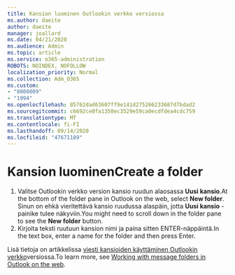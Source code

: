 ```yaml
---
title: Kansion luominen Outlookin verkko versiossa
ms.author: daeite
author: daeite
manager: joallard
ms.date: 04/21/2020
ms.audience: Admin
ms.topic: article
ms.service: o365-administration
ROBOTS: NOINDEX, NOFOLLOW
localization_priority: Normal
ms.collection: Adm_O365
ms.custom:
- "8000009"
- "1994"
ms.openlocfilehash: 85762dad63607ff9e141d275266233687d7bdad2
ms.sourcegitcommit: c6692ce0fa1358ec3529e59ca0ecdfdea4cdc759
ms.translationtype: MT
ms.contentlocale: fi-FI
ms.lasthandoff: 09/14/2020
ms.locfileid: "47671189"
---
```

# <a name="create-a-folder"></a><span data-ttu-id="0668f-102">Kansion luominen</span><span class="sxs-lookup"><span data-stu-id="0668f-102">Create a folder</span></span>

1. <span data-ttu-id="0668f-103">Valitse Outlookin verkko version kansio ruudun alaosassa **Uusi kansio**.</span><span class="sxs-lookup"><span data-stu-id="0668f-103">At the bottom of the folder pane in Outlook on the web, select **New folder**.</span></span> <span data-ttu-id="0668f-104">Sinun on ehkä vieritettävä kansio ruudussa alaspäin, jotta **Uusi kansio** -painike tulee näkyviin.</span><span class="sxs-lookup"><span data-stu-id="0668f-104">You might need to scroll down in the folder pane to see the **New folder** button.</span></span>
1. <span data-ttu-id="0668f-105">Kirjoita teksti ruutuun kansion nimi ja paina sitten ENTER-näppäintä.</span><span class="sxs-lookup"><span data-stu-id="0668f-105">In the text box, enter a name for the folder and then press Enter.</span></span>

<span data-ttu-id="0668f-106">Lisä tietoja on artikkelissa [viesti kansioiden käyttäminen Outlookin verkko](https://support.office.com/article/ae0f10d6-54e7-4f29-acd3-78cdc3fdcb9f)versiossa.</span><span class="sxs-lookup"><span data-stu-id="0668f-106">To learn more, see [Working with message folders in Outlook on the web](https://support.office.com/article/ae0f10d6-54e7-4f29-acd3-78cdc3fdcb9f).</span></span>